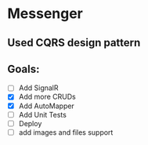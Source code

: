 # Messenger

## Used CQRS design pattern


## Goals:
- [ ] Add SignalR
- [x] Add more CRUDs
- [x] Add AutoMapper
- [ ] Add Unit Tests
- [ ] Deploy
- [ ] add images and files support
